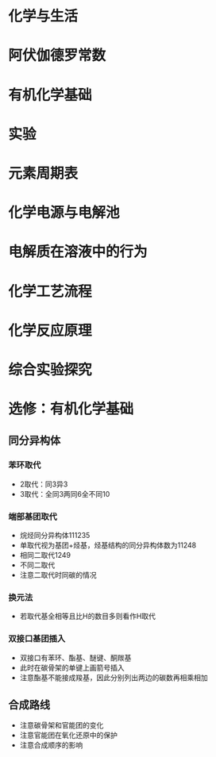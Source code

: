 # 化学与生活
# 阿伏伽德罗常数
# 有机化学基础
# 实验
# 元素周期表
# 化学电源与电解池
# 电解质在溶液中的行为
# 化学工艺流程
# 化学反应原理
# 综合实验探究
# 选修：有机化学基础
## 同分异构体
### 苯环取代
+ 2取代：同3异3
+ 3取代：全同3两同6全不同10
### 端部基团取代
+ 烷烃同分异构体111235
+ 单取代视为基团+烃基，烃基结构的同分异构体数为11248
+ 相同二取代1249
+ 不同二取代
+ 注意二取代时同碳的情况
### 换元法
+ 若取代基全相等且比H的数目多则看作H取代
### 双接口基团插入
+ 双接口有苯环、酯基、醚键、酮羰基
+ 此时在碳骨架的单键上画箭号插入
+ 注意酯基不能接成羧基，因此分别列出两边的碳数再相乘相加
## 合成路线
+ 注意碳骨架和官能团的变化
+ 注意官能团在氧化还原中的保护
+ 注意合成顺序的影响
